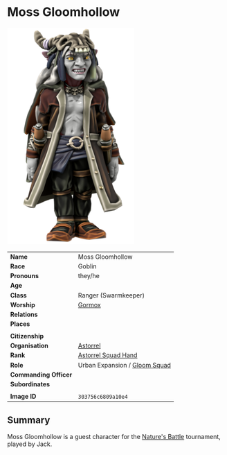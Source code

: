 # Moss Gloomhollow

<img src="https://raw.githubusercontent.com/jesskelsall/astarus-images/main/people/portraits/303756c6809a10e4.png" height="500" />

|||
| --- | --- |
| **Name** | Moss Gloomhollow | character.3
| **Race** | Goblin |
| **Pronouns** | they/he |
| **Age** | |
| **Class** | Ranger (Swarmkeeper) |
| **Worship** | [Gormox](../gods/deities/gormox.md) |
| **Relations** | |
| **Places** | |
|||
| **Citizenship** | |
| **Organisation** | [Astorrel](../organisations/astorrel/astorrel.md) |
| **Rank** | [Astorrel Squad Hand](../organisations/astorrel/ranks/astorrel-squad-hand.md) |
| **Role** | Urban Expansion / [Gloom Squad](../organisations/astorrel/squads/gloom-squad.md) |
| **Commanding Officer** | |
| **Subordinates** | |
|||
| **Image ID** | `303756c6809a10e4` |

## Summary

Moss Gloomhollow is a guest character for the [Nature's Battle](../storylines/natures-battle.md) tournament, played by Jack.
